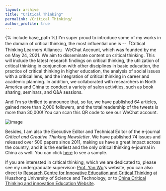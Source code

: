 ```yaml
---
layout: archive
title: "Critical Thinking"
permalink: /Critical Thinking/
author_profile: true
---
```


{% include base_path %}
I'm super proud to introduce some of my works in the domain of critical thinking, the most influential one is --「Critical Thinking Learners Alliance」 WeChat Account, which was founded by me on May 24, 2021. We aim to disseminate content on critical thinking. This will include the latest research findings on critical thinking, the utilization of critical thinking in conjunction with other disciplines in basic education, the practice of critical thinking in higher education, the analysis of social issues with a critical lens, and the integration of critical thinking in career and academic planning. In addition, we collaborated with researchers in North America and China to conduct a variety of salon activities, such as book sharing, seminars, and Q&A sessions.

And I'm so thrilled to announce that, so far, we have published 64 articles, gained more than 2,000 followers, and the total readership of the tweets is more than 30,000!
You can scan this QR code to see our WeChat account.

![image](https://github.com/user-attachments/assets/47a0a29d-42f7-486c-ab50-f8d4e669b5de)

Besides, I am also the Executive Editor and Technical Editor of the e-journal *Critical and Creative Thinking Newsletter*. We have published 74 issues and released over 500 papers since 2011, making us have a great impact across the country, and it is the earliest and the only critical thinking e-journal in China as well. You can click [here](https://flbook.com.cn/c/9dm6gWfQv2) to see a sample.

If you are interested in critical thinking, which we are dedicated to, please see my undergraduate supervisor: [Prof. Yan Wu](https://jyxy.sisu.edu.cn/szdw/sddw/jyglzyds/967a34a69d6c4e7e87ba8dd278a1826a.htm)'s website, you can also direct to [Research Centre for Innovative Education and Critical Thinking](http://jky.hust.edu.cn/index.htm) at Huazhong University of Science and Technology, or to [China Critical Thinking and innovation Education Website](http://ppxsw.szjzw.hust.edu.cn/).
